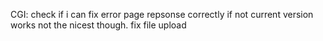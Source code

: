 CGI:
	check if i can fix error page repsonse correctly if not current version works not the nicest though.
	fix file upload